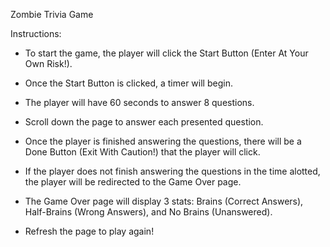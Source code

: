 Zombie Trivia Game

Instructions:

- To start the game, the player will click the Start Button (Enter At Your Own Risk!).

- Once the Start Button is clicked, a timer will begin. 

- The player will have 60 seconds to answer 8 questions.

- Scroll down the page to answer each presented question.

- Once the player is finished answering the questions, there will be a Done Button (Exit With Caution!)
  that the player will click.

- If the player does not finish answering the questions in the time alotted, the player will be redirected
  to the Game Over page.

- The Game Over page will display 3 stats: Brains (Correct Answers), Half-Brains (Wrong Answers), and 
  No Brains (Unanswered).
  
- Refresh the page to play again!
